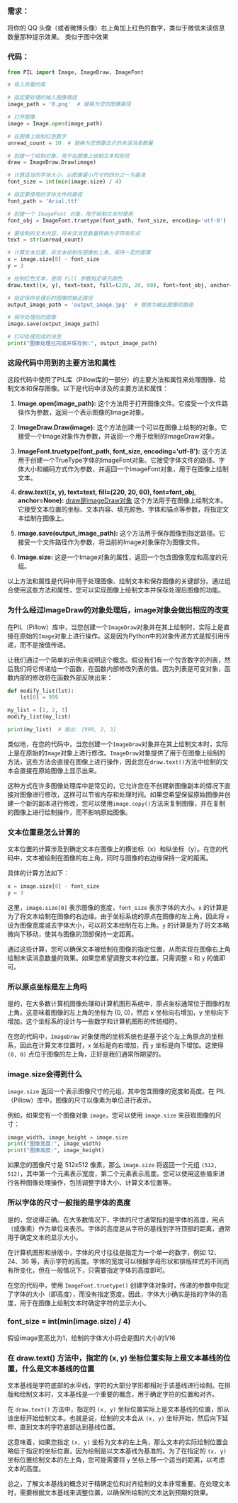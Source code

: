 ### 需求：

将你的 QQ 头像（或者微博头像）右上角加上红色的数字，类似于微信未读信息数量那种提示效果。 类似于图中效果



### 代码：

```python
from PIL import Image, ImageDraw, ImageFont

# 导入所需的库

# 指定要处理的输入图像路径
image_path = '0.png'  # 替换为您的图像路径

# 打开图像
image = Image.open(image_path)

# 在图像上绘制红色数字
unread_count = 10  # 替换为您想要显示的未读消息数量

# 创建一个绘制对象，用于在图像上绘制文本和形状
draw = ImageDraw.Draw(image)

# 计算适当的字体大小，以图像最小尺寸的四分之一为基准
font_size = int(min(image.size) / 4)

# 指定要使用的字体文件的路径
font_path = 'Arial.ttf'

# 创建一个 ImageFont 对象，用于绘制文本时使用
font_obj = ImageFont.truetype(font_path, font_size, encoding='utf-8')

# 要绘制的文本内容，将未读消息数量转换为字符串形式
text = str(unread_count)

# 计算文本位置，将文本绘制在图像右上角，保持一定的距离
x = image.size[0] - font_size
y = 3

# 绘制红色文本，使用 fill 参数指定填充颜色
draw.text((x, y), text=text, fill=(220, 20, 60), font=font_obj, anchor=None)

# 指定保存处理后的图像的输出路径
output_image_path = 'output_image.jpg'  # 替换为输出图像的路径

# 保存处理后的图像
image.save(output_image_path)

# 打印处理完成的消息
print("图像处理已完成并保存到:", output_image_path)

```



### 这段代码中用到的主要方法和属性

这段代码中使用了PIL库（Pillow库的一部分）的主要方法和属性来处理图像、绘制文本和保存图像。以下是代码中涉及的主要方法和属性：

1. **Image.open(image_path):**
   这个方法用于打开图像文件。它接受一个文件路径作为参数，返回一个表示图像的Image对象。

2. **ImageDraw.Draw(image):**
   这个方法创建一个可以在图像上绘制的对象。它接受一个Image对象作为参数，并返回一个用于绘制的ImageDraw对象。

3. **ImageFont.truetype(font_path, font_size, encoding='utf-8'):**
   这个方法用于创建一个TrueType字体的ImageFont对象。它接受字体文件的路径、字体大小和编码方式作为参数，并返回一个ImageFont对象，用于在图像上绘制文本。

4. **draw.text((x, y), text=text, fill=(220, 20, 60), font=font_obj, anchor=None):**                              [draw是imageDraw对象]()
   这个方法用于在图像上绘制文本。它接受文本位置的坐标、文本内容、填充颜色、字体和锚点等参数，将指定文本绘制在图像上。

5. **image.save(output_image_path):**
   这个方法用于保存图像到指定路径。它接受一个文件路径作为参数，将当前的Image对象保存为图像文件。

6. **Image.size:**
   这是一个Image对象的属性，返回一个包含图像宽度和高度的元组。

以上方法和属性是代码中用于处理图像、绘制文本和保存图像的关键部分。通过组合使用这些方法和属性，您可以实现图像上绘制文本并保存处理后图像的功能。





### 为什么经过ImageDraw的对象处理后，image对象会做出相应的改变

在PIL（Pillow）库中，当您创建一个`ImageDraw`对象并在其上绘制时，实际上是直接在原始的`Image`对象上进行操作。这是因为Python中的对象传递方式是按引用传递，而不是按值传递。

让我们通过一个简单的示例来说明这个概念。假设我们有一个包含数字的列表，然后我们将它传递给一个函数，在函数内部修改列表的值。因为列表是可变对象，函数内部的修改将在函数外部反映出来：

```python
def modify_list(lst):
    lst[0] = 999

my_list = [1, 2, 3]
modify_list(my_list)

print(my_list)  # 输出: [999, 2, 3]
```

类似地，在您的代码中，当您创建一个`ImageDraw`对象并在其上绘制文本时，实际上是在原始的`Image`对象上进行修改。`ImageDraw`对象提供了用于在图像上绘制的方法，这些方法会直接在图像上进行操作，因此您在`draw.text()`方法中绘制的文本会直接在原始图像上显示出来。

这种方式在许多图像处理库中是常见的，它允许您在不创建新图像副本的情况下直接对图像进行修改，这样可以节省内存和处理时间。如果您希望保留原始图像并创建一个新的副本进行修改，您可以使用`image.copy()`方法来复制图像，并在复制的图像上进行绘制操作，而不影响原始图像。



### 文本位置是怎么计算的

文本位置的计算涉及到确定文本在图像上的横坐标（x）和纵坐标（y）。在您的代码中，文本被绘制在图像的右上角，同时与图像的右边缘保持一定的距离。

具体的计算方法如下：

```python
x = image.size[0] - font_size
y = 3
```

这里，`image.size[0]` 表示图像的宽度，`font_size` 表示字体的大小。`x` 的计算是为了将文本绘制在图像的右边缘。由于坐标系统的原点在图像的左上角，因此将 `x` 设为图像宽度减去字体大小，可以将文本绘制在右上角。`y` 的计算是为了将文本略微向下移动，使其与图像的顶部保持一定距离。

通过这些计算，您可以确保文本被绘制在图像的指定位置，从而实现在图像右上角绘制未读消息数量的效果。如果您希望调整文本的位置，只需调整 `x` 和 `y` 的值即可。



### 所以原点坐标是左上角吗

是的，在大多数计算机图像处理和计算机图形系统中，原点坐标通常位于图像的左上角。这意味着图像的左上角的坐标为 (0, 0)，然后 x 坐标向右增加，y 坐标向下增加。这个坐标系的设计与一些数学和计算机图形的传统相符。

在您的代码中，`ImageDraw` 对象使用的坐标系统也是基于这个左上角原点的坐标系，因此在计算文本位置时，`x` 坐标是向右增加，而 `y` 坐标是向下增加。这使得 `(0, 0)` 点位于图像的左上角，正好是我们通常所期望的。



### image.size会得到什么

`image.size` 返回一个表示图像尺寸的元组，其中包含图像的宽度和高度。在 PIL（Pillow）库中，图像的尺寸以像素为单位进行表示。

例如，如果您有一个图像对象 `image`，您可以使用 `image.size` 来获取图像的尺寸：

```python
image_width, image_height = image.size
print("图像宽度:", image_width)
print("图像高度:", image_height)
```

如果您的图像尺寸是 512x512 像素，那么 `image.size` 将返回一个元组 `(512, 512)`，其中第一个元素表示宽度，第二个元素表示高度。您可以使用这些值来进行各种图像处理操作，包括调整字体大小、计算文本位置等。



### 所以字体的尺寸一般指的是字体的高度

是的，您说得正确。在大多数情况下，字体的尺寸通常指的是字体的高度，用点（或像素）作为单位来表示。字体的高度是从字符的基线到字符顶部的距离，通常用于确定文本的显示大小。

在计算机图形和排版中，字体的尺寸往往是指定为一个单一的数字，例如 12、24、36 等，表示字符的高度。字体的宽度可以根据字母形状和排版样式的不同而有所变化，但在一般情况下，只需要指定字体的高度即可。

在您的代码中，使用 `ImageFont.truetype()` 创建字体对象时，传递的参数中指定了字体的大小（即高度），而没有指定宽度。因此，字体大小确实是指的字体的高度，用于在图像上绘制文本时确定字符的显示大小。



### font_size = int(min(image.size) / 4)  

假设image宽高比为1，绘制的字体大小将会是图片大小的1/16 



### 在 draw.text() 方法中，指定的 (x, y) 坐标位置实际上是文本基线的位置，什么是文本基线的位置

文本基线是字符底部的水平线，字符的大部分字形都相对于该基线进行绘制。在排版和绘制文本时，文本基线是一个重要的概念，用于确定字符的位置和对齐。

在 `draw.text()` 方法中，指定的 `(x, y)` 坐标位置实际上是文本基线的位置，即从该坐标开始绘制文本。也就是说，绘制的文本会从 `(x, y)` 坐标开始，然后向下延伸，直到文本的字符底部达到基线位置。

这意味着，如果您指定 `(x, y)` 坐标为文本的左上角，那么文本的实际绘制位置会略低于指定的坐标位置，因为绘制是以文本基线为基准的。为了在指定的 `(x, y)` 坐标位置绘制文本的左上角，您可能需要将 `y` 坐标上移一个适当的距离，以考虑文本的高度。

总之，了解文本基线的概念对于精确定位和对齐绘制的文本非常重要。在处理文本时，需要根据文本基线来调整位置，以确保所绘制的文本达到预期的效果。









